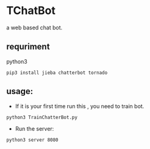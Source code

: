 # TChatBot
a web based chat bot.

## requriment
python3
```
pip3 install jieba chatterbot tornado
```

## usage:

- If it is your first time run this , you need to train bot.
```
python3 TrainChatterBot.py
```
- Run the server:
```
python3 server 8080
```
